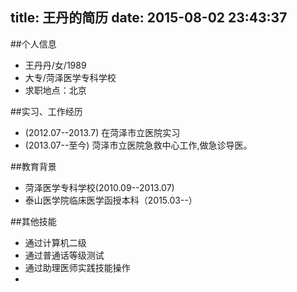 title: 王丹的简历 
date: 2015-08-02 23:43:37
---

##个人信息
- 王丹丹/女/1989
- 大专/菏泽医学专科学校
- 求职地点：北京

##实习、工作经历

- (2012.07--2013.7) 在菏泽市立医院实习
- (2013.07--至今) 菏泽市立医院急救中心工作,做急诊导医。

##教育背景
- 菏泽医学专科学校(2010.09--2013.07)
- 泰山医学院临床医学函授本科（2015.03--）



##其他技能
- 通过计算机二级
- 通过普通话等级测试
- 通过助理医师实践技能操作
- 



